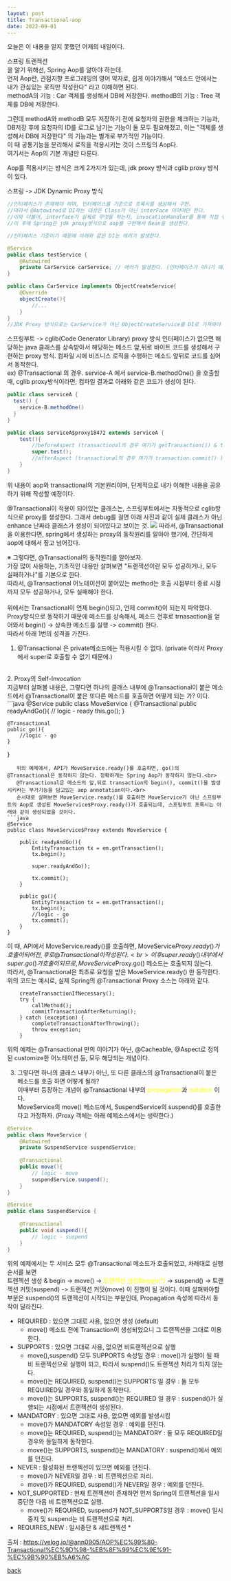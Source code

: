 ```yaml
---
layout: post
title: Transactional-aop
date: 2022-09-01
---
```


오늘은 이 내용을 알지 못했던 어제의 내일이다.

스프링 트랜젝션<br/>
을 알기 위해선, Spring Aop를 알아야 하는데.<br/>
먼저 Aop란, 관점지향 프로그래밍의 영어 약자로, 쉽게 이야기해서 "메소드 안에서는 내가 관심있는 로직만 작성한다" 라고 이해하면 된다.<br/>
methodA의 기능 : Car 객체를 생성해서 DB에 저장한다.
methodB의 기능 : Tree 객체를 DB에 저장한다.

그런데 methodA와 methodB 모두 저장하기 전에 요청자의 권한을 체크하는 기능과, DB저장 후에 요청자의 ID를 로그로 남기는 기능이 둘 모두 필요해졌고, 이는 "객체를 생성해서 DB에 저장한다" 의 기능과는 별개로 부가적인 기능이다.<br/>
이 때 공통기능을 분리해서 로직을 적용시키는 것이 스프링의 Aop다.<br/>
여기서는 Aop의 기본 개념만 다룬다.

Aop를 적용시키는 방식은 크게 2가지가 있는데, jdk proxy 방식과 cglib proxy 방식이 있다.

스프링 -> JDK Dynamic Proxy 방식 
```java
//인터페이스가 존재해야 하며, 인터페이스를 기준으로 프록시를 생성해서 구현.
//따라서 @Autowired로 DI하는 대상은 Class가 아닌 interFace 이어야만 한다.
//이와 더불어, interface가 실제로 무엇을 하는지, invocationHandler를 통해 직접 주입해야 한다.
//이 후에 Spring은 jdk proxy방식으로 aop를 구현해서 Bean을 생성한다.

//인터페이스 기준이기 때문에 아래와 같은 DI는 에러가 발생한다.

@Service
public class testService {
    @Autowired
    private CarService carService; // 에러가 발생한다. (인터페이스가 아니기 때문에)
}

public class CarService implements ObjectCreateService{
    @Override
    objectCreate(){
        //...
    }
}
//JDK Proxy 방식으로는 CarService가 아닌 ObjectCreateService를 DI로 가져와야 한다.
```

스프링부트 -> cglib(Code Generator Library) proxy 방식
인터페이스가 없으면 해당하는 java 클래스를 상속받아서 해당하는 메소드 앞,뒤로 바이트 코드를 생성해서 구현하는 proxy 방식.
컴파일 시에 비즈니스 로직을 수행하는 메소드 앞뒤로 코드를 심어서 동작한다.<br/>
ex) @Transactional 의 경우.
service-A 에서 service-B.methodOne() 을 호출할 때, cglib proxy방식이라면, 컴파일 결과로 아래와 같은 코드가 생성이 된다.
```java
public class serviceA {
  test() {
    service-B.methodOne()
  }
}

public class serviceA$proxy18472 extends serviceA {
    test(){
        //beforeAspect (transactional의 경우 여기가 getTransaction()) & transaction.start() )
        super.test();
        //afterAspect (transactional의 경우 여기가 transaction.commit() )
    }
}
```
위 내용이 aop와 transactional의 기본원리이며, 단계적으로 내가 이해한 내용을 공유하기 위해 작성할 예정이다.

@Transactional이 적용이 되어있는 클래스는, 스프링부트에서는 자동적으로 cglib방식으로 proxy를 생성한다.
그래서 debug를 걸면 아래 사진과 같이 실제 클래스가 아닌 enhance 난짜라 클래스가 생성이 되어있다고 보이는 것.
![](../images/img.png)
따라서, @Transactional을 이용한다면, spring에서 생성하는 proxy의 동작원리를 알아야 했기에, 간단하게 aop에 대해서 짚고 넘어갔다. 


※ 그렇다면, @Transactional의 동작원리를 알아보자. <br>
가장 많이 사용하는, 기초적인 내용만 살펴보면 "트랜젝션이란 모두 성공하거나, 모두 실패하거나"를 기본으로 한다.<br>
따라서, @Transactional 어노테이션이 붙어있는 method는 호출 시점부터 종료 시점까지 모두 성공하거나, 모두 실패해야 한다.<br>
<br>
위에서는 Transactional이 언제 begin()되고, 언제 commit()이 되는지 파악했다.<br>
Proxy방식으로 동작하기 때문에 메소드를 상속해서, 메소드 전후로 trnasaction을 얻어와서 begin() -> 상속한 메소드를 실행 -> commit() 한다. <br/>
따라서 아래 1번의 성격을 가진다.
1. @Transactional 은 private메소드에는 적용시킬 수 없다. (private 이라서 Proxy에서 super로 호출할 수 없기 때문에.) <br/>
<br> 
2. Proxy의 Self-Invocation <br>
   지금부터 살펴볼 내용은, 그렇다면 하나의 클래스 내부에 @Transactional이 붙은 메소드에서 @Transactional이 붙은 또다른 메소드를 호출하면 어떻게 되는 가? 이다.<br>
```java
@Service
public class MoveService {
    @Transactional
    public readyAndGo(){
        // logic - ready
        this.go();
    }
    
    @Transactional
    public go(){
        //logic - go
    }
}
```
   위의 예제에서, API가 MoveService.ready()를 호출하면, go()의 @Transactional은 동작하지 않는다. 정확하게는 Spring Aop가 동작하지 않는다.<br>
   @Transactional은 메소드의 앞,뒤로 transaction의 begin(), commit()을 발생시키라는 부가기능을 담고있는 aop annotation이다.<br>
   순서대로 살펴보면 MoveService.ready()를 호출하면 MoveService가 아닌 스프링부트의 Aop로 생성된 MoveService$Proxy.ready()가 호출되는데, 스프링부트 프록시는 아래와 같이 생성되었을 것이다.
```java
@Service
public class MoveService$Proxy extends MoveService {

    public readyAndGo(){
        EntityTransaction tx = em.getTransaction();
        tx.begin();
        
        super.readyAndGo();
        
        tx.commit();
    }
    
    public go(){
        EntityTransaction tx = em.getTransaction();
        tx.begin();
        //logic - go
        tx.commit();
    }
}
``` 
   이 때, API에서 MoveService.ready()를 호출하면, MoveService$Proxy.ready()가 호출이 되어 전,후로 @Transactional이 작성된다.<br>
   이 후 super.ready() 내부에서 super.go()가 호출이 되므로, MoveService$Proxy.go() 메소드는 호출되지 않는다.<br>
   따라서, @Transactional은 최초로 요청을 받은 MoveService.ready() 만 동작한다.<br>
   위의 코드는 예시로, 실제 Spring의 @Transactional Proxy 소스는 아래와 같다.
```
    createTransactionIfNecessary();
    try {
        callMethod();
        commitTransactionAfterReturning();
    } catch (exception) {
        completeTransactionAfterThrowing();
        throw exception;
    }
```
   위의 예제는 @Transactional 만의 이야기가 아닌, @Cacheable, @Aspect로 정의된 customize한 어노테이션 등, 모두 해당되는 개념이다.

3. 그렇다면 하나의 클래스 내부가 아닌, 또 다른 클래스의 @Transactional이 붙은 메소드를 호출 하면 어떻게 될까? <br>
이때부터 등장하는 개념이 @Transactional 내부의 <span style="color:yellow">propagation</span>과 <span style="color:yellow">isolation</span> 이다. <br>
MoveService의 move() 메소드에서, SuspendService의 suspend()를 호출한다고 가정하자. (Proxy 객체는 아래 예제소스에서는 생략한다.)
```java
@Service
public class MoveService {
    @Autowired
    private SuspendService suspendService;
    
    @Transactional
    public move(){
        // logic - move
        suspendService.suspend();
    }
}

@Service
public class SuspendService {
    
    @Transactional
    public void suspend(){
        // logic - suspend
    }
}
```
위의 예제에서는 두 서비스 모두 @Transactional 메소드가 호출되었고, 차례대로 실행순서를 보면 <br>
트랜젝션 생성 & begin -> move() -> <span style="color:yellow">트랜젝션 생성&begin(*)</span> -> suspend() -> 트랜젝션 커밋(suspend) -> 트랜젝션 커밋(move)
이 진행이 될 것이다. 이때 살펴봐야할 부분은 suspend()의 트랜젝션이 시작되는 부분인데, Propagation 속성에 따라서 동작이 달라진다.<br>

- REQUIRED : 있으면 그대로 사용, 없으면 생성 (default)
  * move() 메소드 전에 Transaction이 생성되었으니 그 트랜젝션을 그대로 이용한다. <br>
- SUPPORTS : 있으면 그대로 사용, 없으면 비트랜젝션으로 실행
  * move(),suspend() 모두 SUPPORTS 속성일 경우 : move()가 실행이 될 때 비 트랜젝션으로 실행이 되고, 따라서 suspend()도 트랜젝션 처리가 되지 않는다.
  * move()는 REQUIRED, suspend()는 SUPPORTS 일 경우 : 둘 모두 REQUIRED일 경우와 동일하게 동작한다.
  * move()는 SUPPORTS, suspend()는 REQUIRED 일 경우 : suspend()가 실행되는 시점에서 트랜젝션이 생성된다.
- MANDATORY : 있으면 그대로 사용, 없으면 예외를 발생시킴
  * move()가 MANDATORY 속성일 경우 : 예외를 던진다.
  * move()는 REQUIRED, suspend()는 MANDATORY : 둘 모두 REQUIRED일 경우와 동일하게 동작한다.
  * move()는 SUPPORTS, suspend()는 MANDATORY : suspend()에서 예외를 던진다.
- NEVER : 활성화된 트랜젝션이 있으면 예외를 던진다.
  * move()가 NEVER일 경우 : 비 트랜젝션으로 처리.
  * move()가 REQUIRED, suspend()가 NEVER일 경우 : 예외를 던진다.
- NOT_SUPPORTED : 현재 트랜젝션이 존재하면 먼저 Spring이 트랜젝션을 일시중단한 다음 비 트랜젝션으로 실행.
  * move()가 REQUIRED, suspend가 NOT_SUPPORTS일 경우 : move() 일시중지 및 suspend는 비 트랜젝션으로 처리.
- REQUIRES_NEW : 일시중단 & 새트랜젝션
  *

출처 : https://velog.io/@ann0905/AOP%EC%99%80-Transactional%EC%9D%98-%EB%8F%99%EC%9E%91-%EC%9B%90%EB%A6%AC

[back](./)
